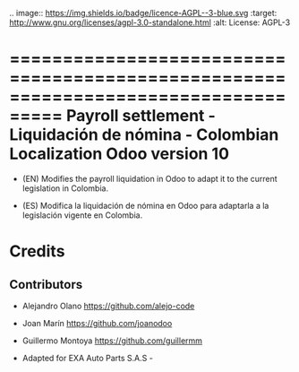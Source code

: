 .. image:: https://img.shields.io/badge/licence-AGPL--3-blue.svg
   :target: http://www.gnu.org/licenses/agpl-3.0-standalone.html
   :alt: License: AGPL-3

===================================================================================
Payroll settlement - Liquidación de nómina - Colombian Localization Odoo version 10
===================================================================================


- (EN) Modifies the payroll liquidation in Odoo to adapt it to the current legislation in Colombia.

- (ES) Modifica la liquidación de nómina en Odoo para adaptarla a la legislación vigente en Colombia. 


Credits
=======

Contributors
------------

* Alejandro Olano <https://github.com/alejo-code>

* Joan Marín <https://github.com/joanodoo>

* Guillermo Montoya <https://github.com/guillermm>

* Adapted for EXA Auto Parts S.A.S - 